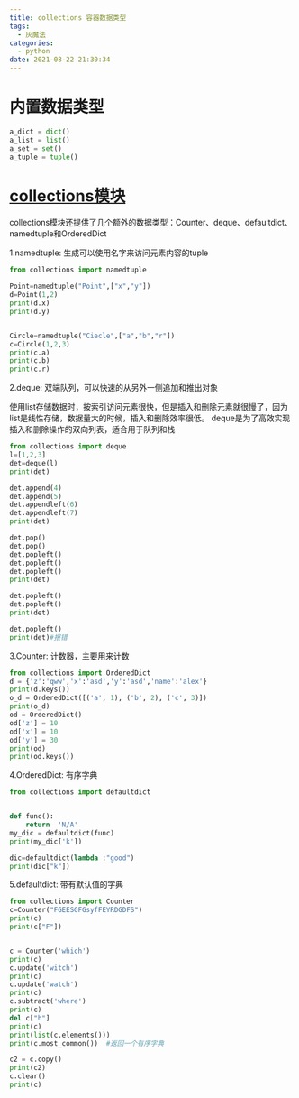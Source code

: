 ```yaml
---
title: collections 容器数据类型
tags:
  - 灰魔法
categories:
  - python
date: 2021-08-22 21:30:34
---
```

# 内置数据类型
```python
a_dict = dict()
a_list = list()
a_set = set()
a_tuple = tuple()
```
# [collections模块](https://docs.python.org/zh-cn/3.7/library/collections.html?highlight=collections#module-collections)
collections模块还提供了几个额外的数据类型：Counter、deque、defaultdict、namedtuple和OrderedDict

1.namedtuple: 生成可以使用名字来访问元素内容的tuple
```python
from collections import namedtuple

Point=namedtuple("Point",["x","y"])
d=Point(1,2)
print(d.x)
print(d.y)


Circle=namedtuple("Ciecle",["a","b","r"])
c=Circle(1,2,3)
print(c.a)
print(c.b)
print(c.r)
```

2.deque: 双端队列，可以快速的从另外一侧追加和推出对象

使用list存储数据时，按索引访问元素很快，但是插入和删除元素就很慢了，因为list是线性存储，数据量大的时候，插入和删除效率很低。
deque是为了高效实现插入和删除操作的双向列表，适合用于队列和栈
```python
from collections import deque
l=[1,2,3]
det=deque(l)
print(det)

det.append(4)
det.append(5)
det.appendleft(6)
det.appendleft(7)
print(det)

det.pop()
det.pop()
det.popleft()
det.popleft()
det.popleft()
print(det)

det.popleft()
det.popleft()
print(det)

det.popleft()
print(det)#报错
```

3.Counter: 计数器，主要用来计数
```python
from collections import OrderedDict
d = {'z':'qww','x':'asd','y':'asd','name':'alex'}
print(d.keys())
o_d = OrderedDict([('a', 1), ('b', 2), ('c', 3)])
print(o_d)
od = OrderedDict()
od['z'] = 10
od['x'] = 10
od['y'] = 30
print(od)
print(od.keys())
```

4.OrderedDict: 有序字典
```python
from collections import defaultdict


def func():
    return  'N/A'
my_dic = defaultdict(func)
print(my_dic['k'])

dic=defaultdict(lambda :"good")
print(dic["k"])
```

5.defaultdict: 带有默认值的字典
```python
from collections import Counter
c=Counter("FGEESGFGsyfFEYRDGDFS")
print(c)
print(c["F"])


c = Counter('which')
print(c)
c.update('witch')
print(c)
c.update('watch')
print(c)
c.subtract('where')
print(c)
del c["h"]
print(c)
print(list(c.elements()))
print(c.most_common())  #返回一个有序字典

c2 = c.copy()
print(c2)
c.clear()
print(c)
```







